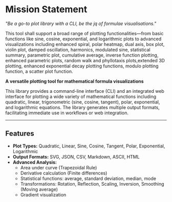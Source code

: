 # Mission Statement

_"Be a go-to plot library with a CLI, be the jq of formulae visualisations."_

This tool shall support a broad range of plotting functionalities—from basic functions like sine, cosine, exponential,
and logarithmic plots to advanced visualizations including enhanced spiral, polar heatmap, dual axis, box plot,
violin plot, damped oscillation, harmonics, modulated sine, statistical summary, parametric plot, cumulative average,
inverse function plotting, enhanced parametric plots, random walk and phyllotaxis plots,extended 3D plotting,
enhanced exponential decay plotting functions, modulo plotting function, a scatter plot function.

**A versatile plotting tool for mathematical formula visualizations**

This library provides a command-line interface (CLI) and an integrated web interface for plotting a wide variety of
mathematical functions including quadratic, linear, trigonometric (sine, cosine, tangent), polar, exponential, and
logarithmic equations. The library generates multiple output formats, facilitating immediate use in workflows or web integration.

---

## Features

- **Plot Types:** Quadratic, Linear, Sine, Cosine, Tangent, Polar, Exponential, Logarithmic
- **Output Formats:** SVG, JSON, CSV, Markdown, ASCII, HTML
- **Advanced Analysis:**
    - Area under curve (Trapezoidal Rule)
    - Derivative calculation (Finite differences)
    - Statistical functions: average, standard deviation, median, mode
    - Transformations: Rotation, Reflection, Scaling, Inversion, Smoothing (Moving average)
    - Gradient visualization

